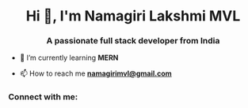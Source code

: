 <h1 align="center">Hi 👋, I'm Namagiri Lakshmi MVL</h1>
<h3 align="center">A passionate full stack developer from India</h3>

- 🌱 I’m currently learning **MERN**

- 📫 How to reach me **namagirimvl@gmail.com**

<h3 align="left">Connect with me:</h3>
<p align="left">
</p>
